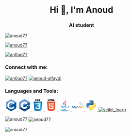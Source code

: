 <h1 align="center">Hi 👋, I'm Anoud</h1>
<h3 align="center">AI student</h3>

<p align="left"> <img src="https://komarev.com/ghpvc/?username=anoud77&label=Profile%20views&color=0e75b6&style=flat" alt="anoud77" /> </p>

<p align="left"> <a href="https://github.com/ryo-ma/github-profile-trophy"><img src="https://github-profile-trophy.vercel.app/?username=anoud77" alt="anoud77" /></a> </p>

<p align="left"> <a href="https://twitter.com/an0ud77" target="blank"><img src="https://img.shields.io/twitter/follow/an0ud77?logo=twitter&style=for-the-badge" alt="an0ud77" /></a> </p>

<h3 align="left">Connect with me:</h3>
<p align="left">
<a href="https://twitter.com/an0ud77" target="blank"><img align="center" src="https://raw.githubusercontent.com/rahuldkjain/github-profile-readme-generator/master/src/images/icons/Social/twitter.svg" alt="an0ud77" height="30" width="40" /></a>
<a href="https://linkedin.com/in/anoud-alfaydi" target="blank"><img align="center" src="https://raw.githubusercontent.com/rahuldkjain/github-profile-readme-generator/master/src/images/icons/Social/linked-in-alt.svg" alt="anoud-alfaydi" height="30" width="40" /></a>
</p>

<h3 align="left">Languages and Tools:</h3>
<p align="left"> <a href="https://www.cprogramming.com/" target="_blank" rel="noreferrer"> <img src="https://raw.githubusercontent.com/devicons/devicon/master/icons/c/c-original.svg" alt="c" width="40" height="40"/> </a> <a href="https://www.w3schools.com/cpp/" target="_blank" rel="noreferrer"> <img src="https://raw.githubusercontent.com/devicons/devicon/master/icons/cplusplus/cplusplus-original.svg" alt="cplusplus" width="40" height="40"/> </a> <a href="https://www.w3schools.com/css/" target="_blank" rel="noreferrer"> <img src="https://raw.githubusercontent.com/devicons/devicon/master/icons/css3/css3-original-wordmark.svg" alt="css3" width="40" height="40"/> </a> <a href="https://www.w3.org/html/" target="_blank" rel="noreferrer"> <img src="https://raw.githubusercontent.com/devicons/devicon/master/icons/html5/html5-original-wordmark.svg" alt="html5" width="40" height="40"/> </a> <a href="https://www.java.com" target="_blank" rel="noreferrer"> <img src="https://raw.githubusercontent.com/devicons/devicon/master/icons/java/java-original.svg" alt="java" width="40" height="40"/> </a> <a href="https://www.mysql.com/" target="_blank" rel="noreferrer"> <img src="https://raw.githubusercontent.com/devicons/devicon/master/icons/mysql/mysql-original-wordmark.svg" alt="mysql" width="40" height="40"/> </a> <a href="https://www.python.org" target="_blank" rel="noreferrer"> <img src="https://raw.githubusercontent.com/devicons/devicon/master/icons/python/python-original.svg" alt="python" width="40" height="40"/> </a> <a href="https://scikit-learn.org/" target="_blank" rel="noreferrer"> <img src="https://upload.wikimedia.org/wikipedia/commons/0/05/Scikit_learn_logo_small.svg" alt="scikit_learn" width="40" height="40"/> </a> </p>

<p><img align="left" src="https://github-readme-stats.vercel.app/api/top-langs?username=anoud77&show_icons=true&locale=en&layout=compact" alt="anoud77" /></p>

<p>&nbsp;<img align="center" src="https://github-readme-stats.vercel.app/api?username=anoud77&show_icons=true&locale=en" alt="anoud77" /></p>

<p><img align="center" src="https://github-readme-streak-stats.herokuapp.com/?user=anoud77&" alt="anoud77" /></p>

